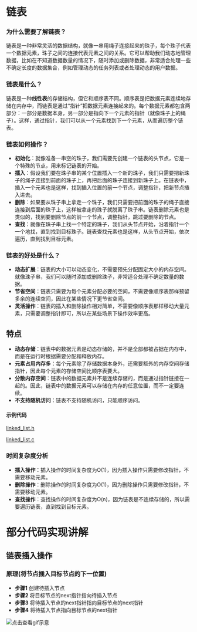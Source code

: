 # 链表
### 为什么需要了解链表？

链表是一种非常灵活的数据结构，就像一串用绳子连接起来的珠子，每个珠子代表一个数据元素，珠子之间的连接代表元素之间的关系。它可以帮助我们动态地管理数据，比如在不知道数据数量的情况下，随时添加或删除数据，非常适合处理一些不确定长度的数据集合，例如管理动态的任务列表或者处理动态的用户数据。

### 链表是什么？

链表是一种**线性表**的存储结构，但它和顺序表不同。顺序表是把数据元素连续地存储在内存中，而链表是通过“指针”把数据元素连接起来的。每个数据元素都包含两部分：一部分是数据本身，另一部分是指向下一个元素的指针（就像珠子上的绳子）。这样，通过指针，我们可以从一个元素找到下一个元素，从而遍历整个链表。

### 链表如何操作？

- **初始化**：就像准备一串空的珠子，我们需要先创建一个链表的头节点，它是一个特殊的节点，用来标记链表的开始。
- **插入**：假设我们要在珠子串的某个位置插入一个新的珠子，我们只需要把新珠子的绳子连接到前面的珠子上，再把后面的珠子连接到新珠子上。在链表中，插入一个元素也是这样，找到插入位置的前一个节点，调整指针，把新节点插入进去。
- **删除**：如果要从珠子串上拿走一个珠子，我们只需要把前面的珠子的绳子直接连接到后面的珠子上，这样被拿走的珠子就脱离了珠子串。链表删除元素也是类似的，找到要删除节点的前一个节点，调整指针，跳过要删除的节点。
- **查找**：就像在珠子串上找一个特定的珠子，我们从头节点开始，沿着指针一个一个地找，直到找到目标珠子。链表查找元素也是这样，从头节点开始，依次遍历，直到找到目标元素。

### 链表的好处是什么？

- **动态扩展**：链表的大小可以动态变化，不需要预先分配固定大小的内存空间。就像珠子串，我们可以随时添加或删除珠子，非常适合处理不确定数量的数据。
- **节省空间**：链表只需要为每个元素分配必要的空间，不需要像顺序表那样预留多余的连续空间，因此在某些情况下更节省空间。
- **灵活操作**：链表的插入和删除操作相对简单，不需要像顺序表那样移动大量元素，只需要调整指针即可，所以在某些场景下操作效率更高。

## 特点
- **动态存储**：链表中的数据元素是动态存储的，并不是全部都被占据在内存中，而是在运行时根据需要分配和释放内存。
- **元素占用内存多**：每个元素除了存储数据本身外，还需要额外的内存空间存储指针，因此每个元素的存储空间比顺序表要大。
- **分散内存空间**：链表中的数据元素并不是连续存储的，而是通过指针链接在一起的。因此，链表中的数据元素可以存储在内存的任意位置，而不一定要连续。
- **不支持随机访问**：链表不支持随机访问，只能顺序访问。

#### 示例代码
[linked_list.h](https://github.com/jdhnsu/C_DS_Algo/blob/master/linked_list.h)


[linked_list.c](https://github.com/jdhnsu/C_DS_Algo/blob/master/linked_list.c)


### 时间复杂度分析

- **插入操作**：插入操作的时间复杂度为O(1)，因为插入操作只需要修改指针，不需要移动元素。
- **删除操作**：删除操作的时间复杂度为O(1)，因为删除操作只需要修改指针，不需要移动元素。
- **查找操作**：查找操作的时间复杂度为O(n)，因为链表是不连续存储的，所以需要遍历链表，直到找到目标元素。
# 部分代码实现讲解
## 链表插入操作
### 原理(将节点插入目标节点的下一位置)
- **步骤1** 创建待插入节点
- **步骤2** 将目标节点的next指针指向待插入节点
- **步骤3** 将待插入节点的next指针指向目标节点的next指针
- **步骤4** 将待插入节点指向目标节点的next指针

![点击查看gif示意](https://i.ibb.co/3yqTbQfY/linked.gif)